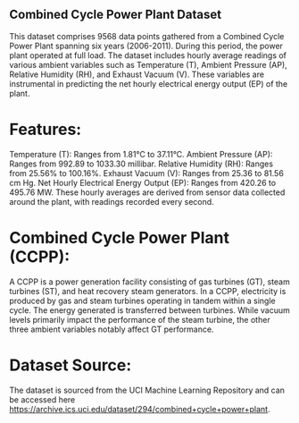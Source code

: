 ## Combined Cycle Power Plant Dataset

This dataset comprises 9568 data points gathered from a Combined Cycle Power Plant spanning six years (2006-2011). During this period, the power plant operated at full load. The dataset includes hourly average readings of various ambient variables such as Temperature (T), Ambient Pressure (AP), Relative Humidity (RH), and Exhaust Vacuum (V). These variables are instrumental in predicting the net hourly electrical energy output (EP) of the plant.

# Features:
Temperature (T): Ranges from 1.81°C to 37.11°C.
Ambient Pressure (AP): Ranges from 992.89 to 1033.30 millibar.
Relative Humidity (RH): Ranges from 25.56% to 100.16%.
Exhaust Vacuum (V): Ranges from 25.36 to 81.56 cm Hg.
Net Hourly Electrical Energy Output (EP): Ranges from 420.26 to 495.76 MW.
These hourly averages are derived from sensor data collected around the plant, with readings recorded every second.

# Combined Cycle Power Plant (CCPP):
A CCPP is a power generation facility consisting of gas turbines (GT), steam turbines (ST), and heat recovery steam generators. In a CCPP, electricity is produced by gas and steam turbines operating in tandem within a single cycle. The energy generated is transferred between turbines. While vacuum levels primarily impact the performance of the steam turbine, the other three ambient variables notably affect GT performance.

# Dataset Source:
The dataset is sourced from the UCI Machine Learning Repository and can be accessed here https://archive.ics.uci.edu/dataset/294/combined+cycle+power+plant.

